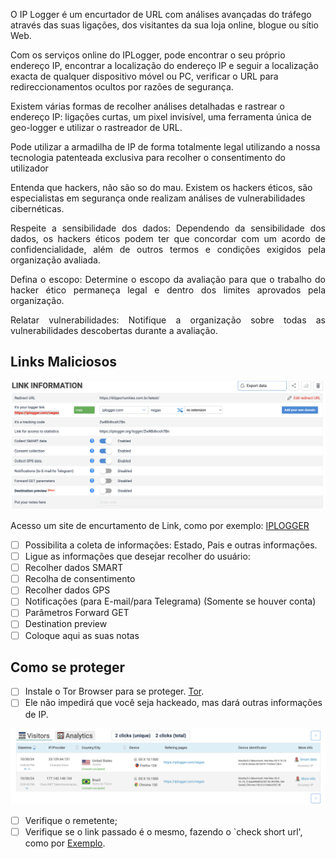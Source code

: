 O IP Logger é um encurtador de URL com análises avançadas do tráfego através das suas ligações, dos visitantes da sua loja online, blogue ou sítio Web. 

Com os serviços online do IPLogger, pode encontrar o seu próprio endereço IP, encontrar a localização do endereço IP e seguir a localização exacta de qualquer dispositivo móvel ou PC, verificar o URL para redireccionamentos ocultos por razões de segurança. 

Existem várias formas de recolher análises detalhadas e rastrear o endereço IP: ligações curtas, um pixel invisível, uma ferramenta única de geo-logger e utilizar o rastreador de URL. 

Pode utilizar a armadilha de IP de forma totalmente legal utilizando a nossa tecnologia patenteada exclusiva para recolher o consentimento do utilizador 

Entenda que hackers, não são so do mau. Existem os hackers éticos, são especialistas em segurança onde realizam análises de vulnerabilidades cibernéticas.

<p align="justify">Respeite a sensibilidade dos dados: Dependendo da sensibilidade dos dados, os hackers éticos podem ter que concordar com um acordo de confidencialidade, além de outros termos e condições exigidos pela organização avaliada.</p>
<p align="justify">Defina o escopo: Determine o escopo da avaliação para que o trabalho do hacker ético permaneça legal e dentro dos limites aprovados pela organização.</p>
<p align="justify">Relatar vulnerabilidades: Notifique a organização sobre todas as vulnerabilidades descobertas durante a avaliação.</p>

## Links Maliciosos

![](img/hacker-bem-001.png)

Acesso um site de encurtamento de Link, como por exemplo: [IPLOGGER](https://iplogger.org)

- [ ] Possibilita a coleta de informações: Estado, Pais e outras informações.
- [ ] Ligue as informações que desejar recolher do usuário:
- [ ] Recolher dados SMART
- [ ] Recolha de consentimento
- [ ] Recolher dados GPS
- [ ] Notificações (para E-mail/para Telegrama) (Somente se houver conta)
- [ ] Parâmetros Forward GET
- [ ] Destination preview
- [ ] Coloque aqui as suas notas

## Como se proteger

- [ ] Instale o Tor Browser para se proteger. [Tor](https://www.torproject.org/download/). 
- [ ] Ele não impedirá que você seja hackeado, mas dará outras informações de IP.

![](img/hacker-bem-002.png)

- [ ] Verifique o remetente;
- [ ] Verifique se o link passado é o mesmo, fazendo o `check short url', como por [Exemplo](https://checkshorturl.com).

